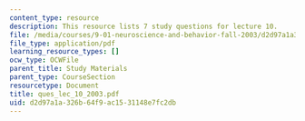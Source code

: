 ```yaml
---
content_type: resource
description: This resource lists 7 study questions for lecture 10.
file: /media/courses/9-01-neuroscience-and-behavior-fall-2003/d2d97a1a326b64f9ac1531148e7fc2db_ques_lec_10_2003.pdf
file_type: application/pdf
learning_resource_types: []
ocw_type: OCWFile
parent_title: Study Materials
parent_type: CourseSection
resourcetype: Document
title: ques_lec_10_2003.pdf
uid: d2d97a1a-326b-64f9-ac15-31148e7fc2db
---
```

